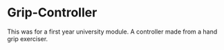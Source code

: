 # Grip-Controller
This was for a first year university module. A controller made from a hand grip exerciser.
